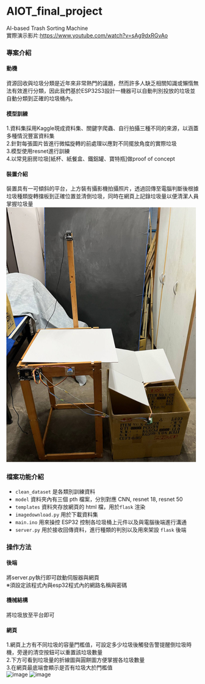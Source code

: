 # AIOT_final_project
AI-based Trash Sorting Machine  
實際演示影片:https://www.youtube.com/watch?v=sAg9dxRGvAo  

### 專案介紹
#### 動機
資源回收與垃圾分類是近年來非常熱門的議題，然而許多人缺乏相關知識或懶惰無法有效進行分類，因此我們基於ESP32S3設計一機器可以自動判別投放的垃圾並自動分類到正確的垃圾桶內。

#### 模型訓練
1.資料集採用Kaggle現成資料集、關鍵字爬蟲、自行拍攝三種不同的來源，以涵蓋多種情況豐富資料集  
2.針對每張圖片皆進行微幅旋轉的前處理以應對不同擺放角度的實際垃圾  
3.模型使用resnet進行訓練  
4.以常見廚房垃圾[紙杯、紙餐盒、鐵鋁罐、寶特瓶]做proof of concept

#### 裝置介紹
裝置具有一可傾斜的平台，上方裝有攝影機拍攝照片，透過回傳至電腦判斷後根據垃圾種類旋轉擋板到正確位置並清倒垃圾，同時在網頁上記錄垃圾量以便清潔人員掌握垃圾量  
![image](https://github.com/mengbei0116/AIOT_final_project/blob/main/%E5%9E%83%E5%9C%BE%E5%88%86%E9%A1%9E%E6%A9%9F.png)

### 檔案功能介紹
* ```clean_dataset``` 是各類別訓練資料
* ```model``` 資料夾內有三個 pth 檔案，分別對應 CNN, resnet 18, resnet 50
* ```templates``` 資料夾存放網頁的 html 檔，用於```flask``` 渲染
* ```imagedownload.py``` 用於下載資料集
* ```main.ino``` 用來操控 ESP32 控制各垃圾桶上元件以及與電腦後端進行溝通
* ```server.py``` 用於接收回傳資料，進行種類的判別以及用來架設 ```flask``` 後端

### 操作方法
#### 後端
將server.py執行即可啟動伺服器與網頁    
※須設定該程式內與esp32程式內的網路名稱與密碼
#### 機械結構
將垃圾放至平台即可
#### 網頁
1.網頁上方有不同垃圾的容量門檻值，可設定多少垃圾後觸發告警提醒倒垃圾時機，旁邊的清空按鈕可以重置該垃圾數量  
2.下方可看到垃圾量的折線圖與圓餅圖方便掌握各垃圾數量  
3.在網頁最底端會顯示是否有垃圾大於門檻值  
![image](https://github.com/AIOT_final_project/picture/blob/main/%E7%B6%B2%E9%A0%811.png)
![image](https://github.com/AIOT_final_project/picture/blob/main/%E7%B6%B2%E9%A0%812.png)
